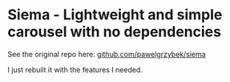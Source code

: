 # Siema - Lightweight and simple carousel with no dependencies

See the original repo here: [github.com/pawelgrzybek/siema](https://github.com/pawelgrzybek/siema)

I just rebuilt it with the features I needed.